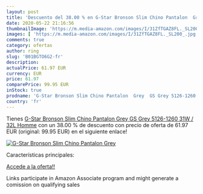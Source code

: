 ```yaml
---
layout: post
title: 'Descuento del 38.00 % en G-Star Bronson Slim Chino Pantalon  Grey'
date: 2020-05-22 21:16:56
thumbnailImage: 'https://m.media-amazon.com/images/I/31ZfTGAZ8FL._SL200_.jpg'
images: [ 'https://m.media-amazon.com/images/I/31ZfTGAZ8FL._SL200_.jpg' ]
comments: true
category: ofertas
author: ring
slug: 'B01BGTO6G2-fr'
description:
actualPrice: 61.97 EUR
currency: EUR
price: 61.97
comparePrice: 99.95 EUR
inStock: true
prodname: 'G-Star Bronson Slim Chino Pantalon  Grey  GS Grey 5126-1260   31W / 32L Homme'
country: 'fr'
---
```


Tienes [G-Star Bronson Slim Chino Pantalon  Grey  GS Grey 5126-1260   31W / 32L Homme](https://www.amazon.fr/dp/B01BGTO6G2/?tag=tolees0d-21) con un 38.00 % de descuento con precio de oferta de 61.97 EUR (original: 99.95 EUR) en el siguiente enlace!

[![G-Star Bronson Slim Chino Pantalon  Grey](https://m.media-amazon.com/images/I/31ZfTGAZ8FL._SL200_.jpg)](https://www.amazon.fr/dp/B01BGTO6G2/?tag=tolees0d-21)

Características principales:


[Accede a la oferta!!](https://www.amazon.fr/dp/B01BGTO6G2/?tag=tolees0d-21)

Links participate in Amazon Associate program and might generate a comission on qualifying sales



